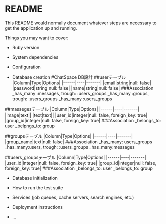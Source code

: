 # README

This README would normally document whatever steps are necessary to get the
application up and running.

Things you may want to cover:

* Ruby version

* System dependencies

* Configuration

* Database creation
#ChatSpace DB設計
##userテーブル
|Column|Type|Options|
|------|----|-------|
|email|string|null: false|
|password|string|null: false|
|name|string|null: false|
###Association
_has_many :messages, trough: :users_groups
_has_many :groups, trough: :users_groups
_has_many :users_groups


##massegesテーブル
|Column|Type|Options|
|------|----|-------|
|image|text||
|text|text||
|user_id|integer|null: false, foreign_key: true|
|group_id|integer|null: false, foreign_key: true|
###Association
_belongs_to: user
_belpngs_to: group

##groupsテーブル
|Column|Type|Options|
|------|----|-------|
|group_name|text|null: false|
###Association
_has_many: users_groups
_has_many:users, trough: :users_groups
_has_many:messages

##users_groupsテーブル
|Column|Type|Options|
|------|----|-------|
|user_id|integer|null: false, foreign_key: true|
|group_id|integer|null: false, foreign_key: true|
###Association
_belongs_to: user
_belongs_to: group


* Database initialization

* How to run the test suite

* Services (job queues, cache servers, search engines, etc.)

* Deployment instructions

* ...
